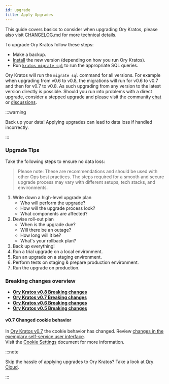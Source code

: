 ```yaml
---
id: upgrade
title: Apply Upgrades
---
```


This guide covers basics to consider when upgrading Ory Kratos, please also
visit [CHANGELOG.md](https://github.com/ory/kratos/blob/master/CHANGELOG.md) for
more technical details.

To upgrade Ory Kratos follow these steps:

- Make a backup.
- [Install](../install.md) the new version (depending on how you run Ory
  Kratos).
- Run [`kratos migrate sql`](../cli/kratos-migrate-sql.md) to run the
  appropriate SQL queries.

Ory Kratos will run the `migrate sql` command for all versions. For example when
upgrading from v0.6 to v0.8, the migrations will run for v0.6 to v0.7 and
then for v0.7 to v0.8. As such upgrading from any version to the latest version
directly is possible. Should you run into problems with a direct upgrade,
consider a stepped upgrade and please visit the community
[chat](https://slack.ory.sh/) or
[discussions](https://github.com/ory/kratos/discussions).

:::warning

Back up your data! Applying upgrades can lead to data loss if handled
incorrectly.

:::

### Upgrade Tips

Take the following steps to ensure no data loss:

> Please note: These are recommendations and should be used with
> other Ops best practices. The steps required for a smooth and secure upgrade
> process may vary with different setups, tech stacks, and environments.

1. Write down a high-level upgrade plan
   - Who will perform the upgrade?
   - How will the upgrade process look?
   - What components are affected?
1. Devise roll-out plan
   - When is the upgrade due?
   - Will there be an outage?
   - How long will it be?
   - What's your rollback plan?
1. Back up everything!
1. Run a trial upgrade on a local environment.
1. Run an upgrade on a staging environment.
1. Perform tests on staging & prepare production environment.
1. Run the upgrade on production.

### Breaking changes overview

- **[Ory Kratos v0.8 Breaking changes](https://github.com/ory/kratos/blob/v0.8.0-alpha.1/CHANGELOG.md#breaking-changes)**
- **[Ory Kratos v0.7 Breaking changes](https://github.com/ory/kratos/blob/v0.7.0-alpha.1/CHANGELOG.md#breaking-changes)**
- **[Ory Kratos v0.6 Breaking changes](https://github.com/ory/kratos/blob/v0.6.0-alpha.1/CHANGELOG.md#breaking-changes)**
- **[Ory Kratos v0.5 Breaking changes](https://github.com/ory/kratos/blob/v0.5.0-alpha.1/CHANGELOG.md#breaking-changes)**

#### v0.7 Changed cookie behavior

In
[Ory Kratos v0.7](https://github.com/ory/kratos/blob/v0.7.0-alpha.1/CHANGELOG.md#breaking-changes)
the cookie behavior has changed. Review
[changes in the exemplary self-service user interface](https://github.com/ory/kratos-selfservice-ui-node/commit/e7fa292968111e06401fcfc9b1dd0e8e285a4d87).  
Visit the
[Cookie Settings](https://www.ory.sh/kratos/docs/guides/multi-domain-cookies/#cookies)
document for more information.

:::note

Skip the hassle of applying upgrades to Ory Kratos? Take a look at
[Ory Cloud](https://www.ory.sh/docs).

:::

